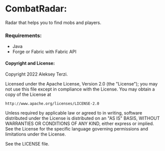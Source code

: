 # CombatRadar:

Radar that helps you to find mobs and players.

### Requirements:
- Java
- Forge or Fabric with Fabric API

#### Copyright and  License:

Copyright 2022 Aleksey Terzi.

Licensed under the Apache License, Version 2.0 (the "License");
you may not use this file except in compliance with the License.
You may obtain a copy of the License at

    http://www.apache.org/licenses/LICENSE-2.0

Unless required by applicable law or agreed to in writing, software
distributed under the License is distributed on an "AS IS" BASIS,
WITHOUT WARRANTIES OR CONDITIONS OF ANY KIND, either express or implied.
See the License for the specific language governing permissions and
limitations under the License.

See the LICENSE file.